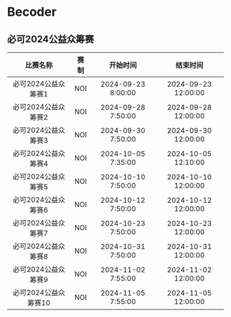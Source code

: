 # Becoder

## 必可2024公益众筹赛

| 比赛名称 | 赛制 | 开始时间 | 结束时间 |
| :---: | :---: | :---: | :---: |
| 必可2024公益众筹赛1 | NOI | 2024-09-23 8:00:00 | 2024-09-23 12:00:00 |
| 必可2024公益众筹赛2 | NOI | 2024-09-28 7:50:00 | 2024-09-28 12:00:00 |
| 必可2024公益众筹赛3 | NOI | 2024-09-30 7:50:00 | 2024-09-30 12:00:00 |
| 必可2024公益众筹赛4 | NOI | 2024-10-05 7:35:00 | 2024-10-05 12:10:00 |
| 必可2024公益众筹赛5 | NOI | 2024-10-10 7:50:00 | 2024-10-10 12:00:00 |
| 必可2024公益众筹赛6 | NOI | 2024-10-12 7:50:00 | 2024-10-12 12:00:00 |
| 必可2024公益众筹赛7 | NOI | 2024-10-23 7:50:00 | 2024-10-23 12:00:00 |
| 必可2024公益众筹赛8 | NOI | 2024-10-31 7:50:00 | 2024-10-31 12:00:00 |
| 必可2024公益众筹赛9 | NOI | 2024-11-02 7:55:00 | 2024-11-02 12:00:00 |
| 必可2024公益众筹赛10 | NOI | 2024-11-05 7:55:00 | 2024-11-05 12:00:00 |

